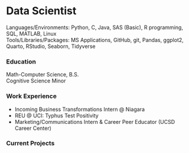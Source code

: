 # Data Scientist
Languages/Environments: Python, C,  Java, SAS (Basic), R programming, SQL, MATLAB, Linux   
Tools/Libraries/Packages: MS Applications, GitHub, git, Pandas, ggplot2, Quarto, RStudio, Seaborn, Tidyverse

### Education
Math-Computer Science, B.S.  
Cognitive Science Minor

### Work Experience
 - Incoming Business Transformations Intern @ Niagara
 - REU @ UCI: Typhus Test Positivity
 - Marketing/Communications Intern & Career Peer Educator (UCSD Career Center)
 
### Current Projects



